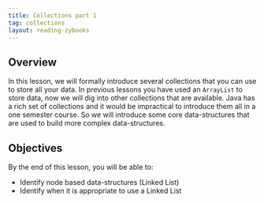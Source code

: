 ```yaml
---
title: Collections part 1
tag: collections
layout: reading-zybooks
---
```


## Overview

In this lesson, we will formally introduce several collections that you can use to store all your
data. In previous lessons you have used an `ArrayList` to store data, now we will dig into
other collections that are available. Java has a rich set of collections and it would be
impractical to introduce them all in a one semester course. So we will introduce some core
data-structures that are used to build more complex data-structures.


## Objectives

By the end of this lesson, you will be able to:

- Identify node based data-structures (Linked List)
- Identify when it is appropriate to use a Linked List